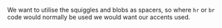 We want to utilise the squiggles and blobs as spacers, so where `hr` or `br` code would normally be used we would want our accents used.